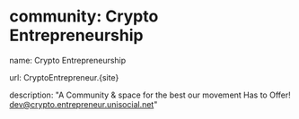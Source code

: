 # community: Crypto Entrepreneurship
name: Crypto Entrepreneurship

url: CryptoEntrepreneur.{site}

description: "A Community &amp; space for the best our movement Has to Offer! dev@crypto.entrepreneur.unisocial.net"
